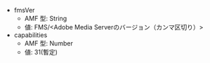 * fmsVer
  * AMF 型: String
  * 値: FMS/&lt;Adobe Media Serverのバージョン（カンマ区切り）&gt;
* capabilities
  * AMF 型: Number
  * 値: 31(暫定)
